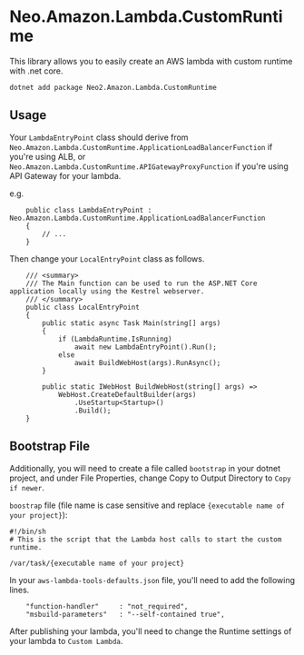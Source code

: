 ﻿# Neo.Amazon.Lambda.CustomRuntime

This library allows you to easily create an AWS lambda with custom runtime with .net core.

`dotnet add package Neo2.Amazon.Lambda.CustomRuntime`

## Usage

Your `LambdaEntryPoint` class should derive from `Neo.Amazon.Lambda.CustomRuntime.ApplicationLoadBalancerFunction` if you're using ALB, or `Neo.Amazon.Lambda.CustomRuntime.APIGatewayProxyFunction` if you're using API Gateway for your lambda.

e.g.
```
    public class LambdaEntryPoint : Neo.Amazon.Lambda.CustomRuntime.ApplicationLoadBalancerFunction
    {
        // ...
    }
```

Then change your `LocalEntryPoint` class as follows.

```
    /// <summary>
    /// The Main function can be used to run the ASP.NET Core application locally using the Kestrel webserver.
    /// </summary>
    public class LocalEntryPoint
    {
        public static async Task Main(string[] args)
        {
            if (LambdaRuntime.IsRunning)
                await new LambdaEntryPoint().Run();
            else
                await BuildWebHost(args).RunAsync();
        }

        public static IWebHost BuildWebHost(string[] args) =>
            WebHost.CreateDefaultBuilder(args)
                .UseStartup<Startup>()
                .Build();
    }
```

## Bootstrap File

Additionally, you will need to create a file called `bootstrap` in your dotnet project, and under File Properties, change Copy to Output Directory to `Copy if newer`.

`boostrap` file (file name is case sensitive and replace `{executable name of your project}`):
```
#!/bin/sh
# This is the script that the Lambda host calls to start the custom runtime.

/var/task/{executable name of your project}
```

In your `aws-lambda-tools-defaults.json` file, you'll need to add the following lines.

```
    "function-handler"     : "not_required",
    "msbuild-parameters"   : "--self-contained true",
```

After publishing your lambda, you'll need to change the Runtime settings of your lambda to `Custom Lambda`.

